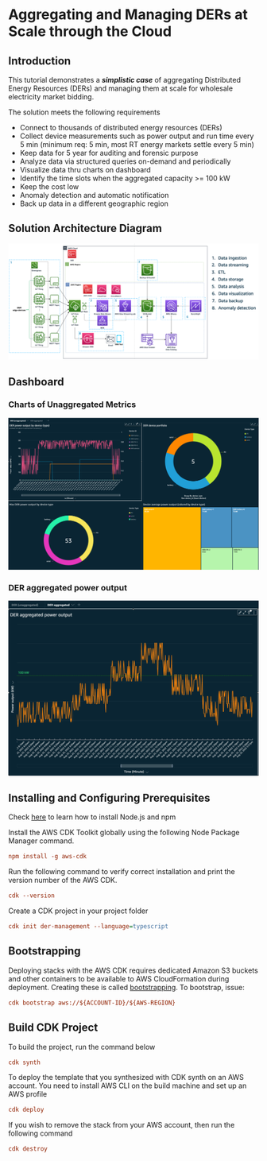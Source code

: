 # Aggregating and Managing DERs at Scale through the Cloud

## Introduction
This tutorial demonstrates a ***simplistic case*** of aggregating Distributed Energy Resources (DERs) and managing them at scale for wholesale electricity market bidding.

The solution meets the following requirements
* Connect to thousands of distributed energy resources (DERs)
* Collect device measurements such as power output and run time every 5 min (minimum req: 5 min, most RT energy markets settle every 5 min)
* Keep data for 5 year for auditing and forensic purpose
* Analyze data via structured queries on-demand and periodically
* Visualize data thru charts on dashboard
* Identify the time slots when the aggregated capacity >= 100 kW
* Keep the cost low
* Anomaly detection and automatic notification
* Back up data in a different geographic region

## Solution Architecture Diagram
![solution arch diagram](docs/managing_ders_at_scale_soln_arch.png?raw=true "Solution Architecture for Cloud-based DER Aggregation and Management")

## Dashboard
### Charts of Unaggregated Metrics
![der unaggregated](docs/DER_unaggregated.png?raw=true "Charts of Unaggregated metrics")

### DER aggregated power output
![der aggregated](docs/DER_aggregated.png?raw=true "DER aggregated power output")


##  Installing and Configuring Prerequisites
Check [here](https://github.com/nvm-sh/nvm) to learn how to install Node.js and npm

Install the AWS CDK Toolkit globally using the following Node Package Manager command.
```ini
npm install -g aws-cdk
```
Run the following command to verify correct installation and print the version number of the AWS CDK.
```ini
cdk --version
```
Create a CDK project in your project folder
```ini
cdk init der-management --language=typescript
```

## Bootstrapping
Deploying stacks with the AWS CDK requires dedicated Amazon S3 buckets and other containers to be available to AWS CloudFormation during deployment. Creating these is called [bootstrapping](https://docs.aws.amazon.com/cdk/v2/guide/bootstrapping.html). To bootstrap, issue:
```ini
cdk bootstrap aws://${ACCOUNT-ID}/${AWS-REGION}
```

## Build CDK Project
To build the project, run the command below
```ini
cdk synth
```
To deploy the template that you synthesized with CDK synth on an AWS account. You need to install AWS CLI on the build machine and set up an AWS profile
```ini
cdk deploy
```

If you wish to remove the stack from your AWS account, then run the following command
```ini
cdk destroy
```